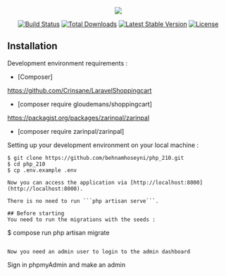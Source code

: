 <p align="center"><img src="https://laravel.com/assets/img/components/logo-laravel.svg"></p>

<p align="center">
<a href="https://travis-ci.org/laravel/framework"><img src="https://travis-ci.org/laravel/framework.svg" alt="Build Status"></a>
<a href="https://packagist.org/packages/laravel/framework"><img src="https://poser.pugx.org/laravel/framework/d/total.svg" alt="Total Downloads"></a>
<a href="https://packagist.org/packages/laravel/framework"><img src="https://poser.pugx.org/laravel/framework/v/stable.svg" alt="Latest Stable Version"></a>
<a href="https://packagist.org/packages/laravel/framework"><img src="https://poser.pugx.org/laravel/framework/license.svg" alt="License"></a>
</p>

## Installation

Development environment requirements :
- [Composer]

https://github.com/Crinsane/LaravelShoppingcart
  - [composer require gloudemans/shoppingcart]
  
https://packagist.org/packages/zarinpal/zarinpal
  - [composer require zarinpal/zarinpal]


Setting up your development environment on your local machine :
```
$ git clone https://github.com/behnamhoseyni/php_210.git
$ cd php_210
$ cp .env.example .env

Now you can access the application via [http://localhost:8000](http://localhost:8000).

There is no need to run ```php artisan serve```.

## Before starting
You need to run the migrations with the seeds :
```
$ compose run php artisan migrate 
```

Now you need an admin user to login to the admin dashboard
```
Sign in phpmyAdmin and make an admin
``````
